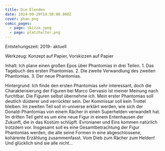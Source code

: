 ```yaml
---
title: Die Elenden
date: 2024-09-29T14:58:00.000Z
cover: phan.png
comic_pages:
  - page: skizze.jpeg
  - page: platzhalter.png
---
```



Entstehungszeit: 2019- aktuell

Werkzeug: Konzept auf Papier, Vorskizzen auf Papier

Inhalt: Ich plane einen großen Epos über Phantomias in drei Teilen. 1. Das Tagebuch des ersten Phantomias. 2. Die zweite Verwandlung des zweiten Phantomias. 3. Der neue Phantomias.

Hintergrund: Ich finde den ersten Phantomias sehr interessant, doch die Charakterisierung der Figuren bei Marco Gervasio ist meiner Meinung nach furchtbar. Die Figuren selbst übernehme ich. Mein erster Phantomias soll deutlich düsterer und verrückter sein. Der Kommissar soll kein Trottel bleiben. Im zweiten Teil soll in-universe erklärt werden, wie sich der Donald-Phantomias von einem Rächer in einen Superhelden verwandelt hat. Im dritten Teil geht es um eine neue Figur in einem Entenhausen der Zukunft, die in das Kostüm schlüpft. Evronianer und Eins kommen natürlich trotzdem vor. Insgesamt soll es eine Gesamtbetrachtung der Figur Phantomias werden, die alle seine Formen in eine abgeschlossene, kohärente Erzählung zusammenfasst. Vom Dieb zum Rächer zum Helden! Und glücklich sind sie alle nicht…
